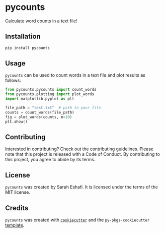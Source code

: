 # pycounts

Calculate word counts in a text file!

## Installation

```bash
pip install pycounts
```

## Usage

`pycounts` can be used to count words in a text file and plot results
as follows:

```python
from pycounts.pycounts import count_words
from pycounts.plotting import plot_words
import matplotlib.pyplot as plt

file_path = "test.txt"  # path to your file
counts = count_words(file_path)
fig = plot_words(counts, n=10)
plt.show()
```

## Contributing

Interested in contributing? Check out the contributing guidelines. 
Please note that this project is released with a Code of Conduct. 
By contributing to this project, you agree to abide by its terms.

## License

`pycounts` was created by Sarah Eshafi. It is licensed under the terms
of the MIT license.

## Credits

`pycounts` was created with 
[`cookiecutter`](https://cookiecutter.readthedocs.io/en/latest/) and 
the `py-pkgs-cookiecutter` 
[template](https://github.com/py-pkgs/py-pkgs-cookiecutter).
